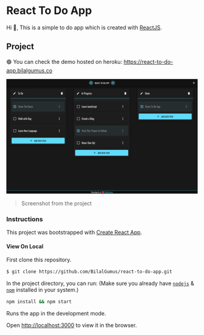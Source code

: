 # React To Do App

Hi 👋, This is a simple to do app which is created with [ReactJS](https://reactjs.org/).

## Project

🟢 You can check the demo hosted on heroku: https://react-to-do-app.bilalgumus.co

![React To Do AppScreenshot](./src/docs/screenshot.png)

> Screenshot from the project

### Instructions

This project was bootstrapped with [Create React App](https://github.com/facebook/create-react-app).

#### View On Local

First clone this repository.
```bash
$ git clone https://github.com/BilalGumus/react-to-do-app.git
```

In the project directory, you can run: (Make sure you already have [`nodejs`](https://nodejs.org/en/) & [`npm`](https://www.npmjs.com/) installed in your system.)

```bash
npm install && npm start
```

Runs the app in the development mode.

Open [http://localhost:3000](http://localhost:3000) to view it in the browser.
